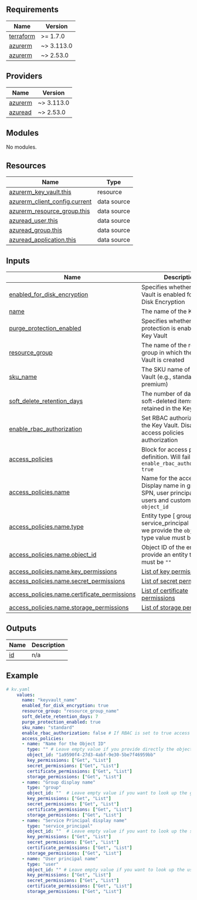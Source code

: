 ## Requirements

| Name | Version |
|------|---------|
| <a name="requirement_terraform"></a> [terraform](#requirement\_terraform) | >= 1.7.0 |
| <a name="requirement_azurerm"></a> [azurerm](#requirement\_azurerm) | ~> 3.113.0 |
| <a name="requirement_azurerm"></a> [azurerm](#requirement\_azurerm) | ~> 2.53.0 |

## Providers

| Name | Version |
|------|---------|
| <a name="provider_azurerm"></a> [azurerm](#provider\_azurerm) | ~> 3.113.0 |
| <a name="provider_azurerm"></a> [azuread](#provider\_azuread) | ~> 2.53.0 |

## Modules

No modules.

## Resources

| Name | Type |
|------|------|
| [azurerm_key_vault.this](https://registry.terraform.io/providers/hashicorp/azurerm/latest/docs/resources/key_vault) | resource |
| [azurerm_client_config.current](https://registry.terraform.io/providers/hashicorp/azurerm/latest/docs/data-sources/client_config) | data source |
| [azurerm_resource_group.this](https://registry.terraform.io/providers/hashicorp/azurerm/latest/docs/data-sources/resource_group) | data source |
| [azuread_user.this](https://registry.terraform.io/providers/hashicorp/azuread/2.53.0/docs/data-sources/user) | data source |
| [azuread_group.this](https://registry.terraform.io/providers/hashicorp/azuread/2.53.0/docs/data-sources/group) | data source |
| [azuread_application.this](https://registry.terraform.io/providers/hashicorp/azuread/2.53.0/docs/data-sources/application) | data source |

## Inputs

| Name | Description | Type | Default | Required |
|------|-------------|------|---------|:--------:|
| <a name="input_enabled_for_disk_encryption"></a> [enabled\_for\_disk\_encryption](#input\_enabled\_for\_disk\_encryption) | Specifies whether the Key Vault is enabled for Azure Disk Encryption | `bool` | n/a | yes |
| <a name="input_name"></a> [name](#input\_name) | The name of the Key Vault | `string` | n/a | yes |
| <a name="input_purge_protection_enabled"></a> [purge\_protection\_enabled](#input\_purge\_protection\_enabled) |  Specifies whether purge protection is enabled for the Key Vault | `bool` | n/a | yes |
| <a name="input_resource_group"></a> [resource\_group](#input\_resource\_group) | The name of the resource group in which the Key Vault is created | `string` | n/a | yes |
| <a name="input_sku_name"></a> [sku\_name](#input\_sku\_name) | The SKU name of the Key Vault (e.g., standard or premium) | `string` | n/a | yes |
| <a name="input_soft_delete_retention_days"></a> [soft\_delete\_retention\_days](#input\_soft\_delete\_retention\_days) | The number of days that soft-deleted items are retained in the Key Vault | `number` | n/a | yes |
| <a name="input_enable_rbac_authorization"></a> [enable_rbac_authorization](#input\_enable\_rbac\_authorization) | Set RBAC authorization for the Key Vault. Disable access policies authorization | `bool` | n/a | yes |
| <a name="input_accesss_policies"></a> [access_policies](#input\_access\_policies) | Block for access policies definition. Will fail if `enable_rbac_authorization: true` | `list(object)` | n/a | optional |
| <a name="input_accesss_policies.name"></a> [access_policies.name](#input\_access\_policies.name) | Name for the access policy. Display name in groups and SPN, user principal name in users and custom for `object_id` | `string` | n/a | optional |
| <a name="input_accesss_policies.name.type"></a> [access_policies.name.type](#input\_access\_policies.name.type) | Entity type \[ group \| service_principal \| user \]. If we provide the `object_id` type value must be `""` | `string` | n/a | optional |
| <a name="input_accesss_policies.name.object_id"></a> [access_policies.name.object_id](#input\_access\_policies.name.object_id) | Object ID of the entity. If we provide an entity type value must be `""` | `string` | n/a | optional |
| <a name="input_accesss_policies.name.key_permissions"></a> [access_policies.name.key_permissions](#input\_access\_policies.name.key_permissions) | [List of key permissions](https://registry.terraform.io/providers/hashicorp/azurerm/latest/docs/resources/key_vault#key_permissions) | `list(string)` | n/a | optional |
| <a name="input_accesss_policies.name.secret_permissions"></a> [access_policies.name.secret_permissions](#input\_access\_policies.name.secret_permissions) | [List of secret permissions](https://registry.terraform.io/providers/hashicorp/azurerm/latest/docs/resources/key_vault#secret_permissions) | `list(string)` | n/a | optional |
| <a name="input_accesss_policies.name.certificate_permissions"></a> [access_policies.name.certificate_permissions](#input\_access\_policies.name.certificate_permissions) | [List of certificate permissions](https://registry.terraform.io/providers/hashicorp/azurerm/latest/docs/resources/key_vault#certificate_permissions) | `list(string)` | n/a | optional |
| <a name="input_accesss_policies.name.storage_permissions"></a> [access_policies.name.storage_permissions](#input\_access\_policies.name.storage_permissions) | [List of storage permissions](https://registry.terraform.io/providers/hashicorp/azurerm/latest/docs/resources/key_vault#storage_permissions) | `list(string)` | n/a | optional |

## Outputs

| Name | Description |
|------|-------------|
| <a name="output_id"></a> [id](#output\_id) | n/a |

## Example

```yaml
# kv.yaml
    values:
      name: "keyvault_name"
      enabled_for_disk_encryption: true
      resource_group: "resource_group_name"
      soft_delete_retention_days: 7
      purge_protection_enabled: true
      sku_name: "standard"
      enable_rbac_authorization: false # If RBAC is set to true access policies will fail if there are any defined.
      access_policies:
      - name: "Name for the Object ID"
        type: "" # Leave empty value if you provide directly the object ID
        object_id: "1a9590f4-27d3-4abf-9e30-5be7f46959bb"
        key_permissions: ["Get", "List"]
        secret_permissions: ["Get", "List"]
        certificate_permissions: ["Get", "List"]
        storage_permissions: ["Get", "List"]
      - name: "Group display name"
        type: "group"
        object_id: ""  # Leave empty value if you want to look up the group ID
        key_permissions: ["Get", "List"]
        secret_permissions: ["Get", "List"]
        certificate_permissions: ["Get", "List"]
        storage_permissions: ["Get", "List"]
      - name: "Service Principal display name"
        type: "service_principal"
        object_id: ""  # Leave empty value if you want to look up the service principal ID
        key_permissions: ["Get", "List"]
        secret_permissions: ["Get", "List"]
        certificate_permissions: ["Get", "List"]
        storage_permissions: ["Get", "List"]
      - name: "User principal name"
        type: "user"
        object_id: "" # Leave empty value if you want to look up the user ID
        key_permissions: ["Get", "List"]
        secret_permissions: ["Get", "List"]
        certificate_permissions: ["Get", "List"]
        storage_permissions: ["Get", "List"]

```
